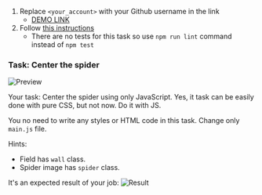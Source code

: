 1. Replace `<your_account>` with your Github username in the link
   - [DEMO LINK](https://liudmylailchenko.github.io/js_center_spider_DOM/)
2. Follow [this instructions](https://mate-academy.github.io/layout_task-guideline/)
   - There are no tests for this task so use `npm run lint` command instead of `npm test`

### Task: Center the spider

![Preview](./src/images/preview.png)

Your task: Center the spider using only JavaScript. Yes, it task can be easily done with pure CSS, but not now. Do it with JS.

You no need to write any styles or HTML code in this task. Change only `main.js` file.

Hints:

- Field has `wall` class.
- Spider image has `spider` class.

It's an expected result of your job:
![Result](./src/images/result.png)
